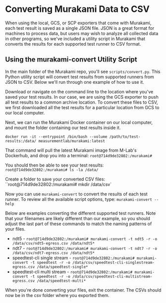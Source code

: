 # Converting Murakami Data to CSV

When using the local, GCS, or SCP exporters that come with Murakami, each test
result is saved as a single JSON file. JSON is a great format for machines to
process data, but users may wish to analyze all collected data in other
programs, so we've included a utility script in Murakami that converts the
results for each supported test runner to CSV format.

## Using the murakami-convert Utility Script

In the main folder of the Murakami repo, you'll see `scripts/convert.py`. This
Python utility script will convert test results from supported runners from JSON
to CSV. Below we'll run through one example of how to use it.

Download or navigate on the command line to the location where you've saved your
test results. In our case, we are using the GCS exporter to push all test
results to a common archive location. To convert these files to CSV, we first
downloaded all the test results for a particular location from GCS to our local
computer.

Next, we can run the Murakami Docker container on our local computer, and mount
the folder containing our test results inside it.

`docker run -it --entrypoint /bin/bash --volume /path/to/test-results:/data/ measurementlab/murakami:latest`

That command will pull the latest Murakami image from M-Lab's Dockerhub, and
drop you into a terminal: `root@714d9de32802:/murakami#`

You should then be able to see your test results: `root@714d9de32802:/murakami# ls -la /data/`

Create a folder to save your converted CSV files: ``root@714d9de32802:/murakami# mkdir /data/csv`

Now you can use `murakami-convert` to convert the results of each test runner.
To review all the available script options, type: `murakami-convert --help`

Below are examples converting the different supported test runners. Note that
your filenames are likely different than our example, so you should adjust the
last part of these commands to match the naming patterns of your files.

* ndt5 - `root@714d9de32802:/murakami# murakami-convert -t ndt5 -r -o /data/csv/ndt5-egress.csv /data/ndt5*`
* ndt7 - `root@714d9de32802:/murakami# murakami-convert -t ndt7 -r -o /data/csv/ndt7-egress.csv /data/ndt5*`
* speedtest-cli single stream - `root@714d9de32802:/murakami# murakami-convert -t speedtest -r -o /data/csv/speedtest-cli-singlestream-egress.csv /data/speedtest-single*`
* speedtest-cli multi stream - `root@714d9de32802:/murakami# murakami-convert -t speedtest -r -o /data/csv/speedtest-cli-multistream-egress.csv /data/speedtest-multi*`

When you're done converting your files, exit the container. The CSVs should now
be in the csv folder where you exported them.

